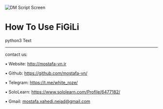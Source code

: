 ![DM Script Screen](https://i.ibb.co/wyJZ24X/Screenshot-from-2019-02-24-01-01-34.png)

# How To Use FiGiLi
python3 Text
____________________________________________________________________
contact us:

  • Website: http://mostafa-vn.ir
  
  • Github: https://github.com/mostafa-vn/
  
  • Telegram: https://t.me/white_roze/
 
  • SoloLearn: https://www.sololearn.com/Profile/6477182/
 
  • Gmail: mostafa.vahedi.nejad@gmail.com
